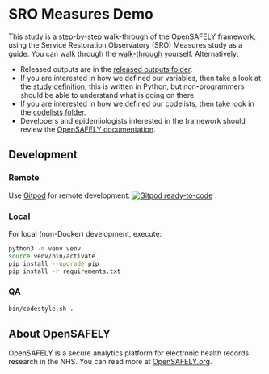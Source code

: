 # SRO Measures Demo

This study is a step-by-step walk-through of the OpenSAFELY framework, using the Service Restoration Observatory (SRO) Measures study as a guide.
You can walk through the [walk-through][] yourself.
Alternatively:

* Released outputs are in the [released outputs folder][].
* If you are interested in how we defined our variables, then take a look at the [study definition][];
  this is written in Python, but non-programmers should be able to understand what is going on there.
* If you are interested in how we defined our codelists, then take look in the [codelists folder][].
* Developers and epidemiologists interested in the framework should review the [OpenSAFELY documentation][].

## Development

### Remote

Use [Gitpod][] for remote development: [![Gitpod ready-to-code](https://img.shields.io/badge/Gitpod-ready--to--code-908a85?logo=gitpod)](https://gitpod.io/#https://github.com/opensafely/sro-measures-demo)

### Local

For local (non-Docker) development, execute:

```sh
python3 -m venv venv
source venv/bin/activate
pip install --upgrade pip
pip install -r requirements.txt
```

###  QA

```sh
bin/codestyle.sh .
```

## About OpenSAFELY

OpenSAFELY is a secure analytics platform for electronic health records research in the NHS.
You can read more at [OpenSAFELY.org][].

[codelists folder]: codelists
[Gitpod]: https://www.gitpod.io/
[OpenSAFELY documentation]:https://docs.opensafely.org
[OpenSAFELY.org]: https://opensafely.org
[released outputs folder]: released_outputs
[study definition]: analysis/study_definition.py
[walk-through]: docs/walkthrough.md

